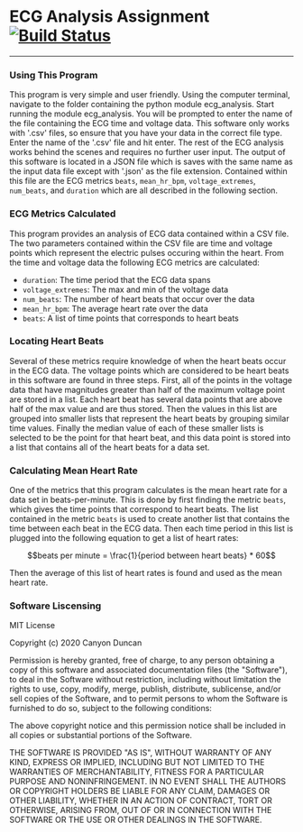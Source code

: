 # ECG Analysis Assignment [![Build Status](https://travis-ci.com/BME547-Summer2020/ecg-analysis-cduncan9.svg?token=RLd1CpbXx8eP2MxfSyyp&branch=master)](https://travis-ci.com/BME547-Summer2020/ecg-analysis-cduncan9)
---
### Using This Program
This program is very simple and user friendly. Using the computer terminal, navigate to the folder containing the python module ecg_analysis. Start running the module ecg_analysis. You will be prompted to enter the name of the file containing the ECG time and voltage data. This software only works with '.csv' files, so ensure that you have your data in the correct file type. Enter the name of the '.csv' file and hit enter. The rest of the ECG analysis works behind the scenes and requires no further user input. The output of this software is located in a JSON file which is saves with the same name as the input data file except with '.json' as the file extension. Contained within this file are the ECG metrics `beats`, `mean_hr_bpm`, `voltage_extremes`, `num_beats`, and `duration` which are all described in the following section. 
### ECG Metrics Calculated
This program provides an analysis of ECG data contained within a CSV file. The two parameters contained within the CSV file are time and voltage points which represent the electric pulses occuring within the heart. From the time and voltage data the following ECG metrics are calculated:

* `duration`: The time period that the ECG data spans
* `voltage_extremes`: The max and min of the voltage data
* `num_beats`: The number of heart beats that occur over the data
* `mean_hr_bpm`: The average heart rate over the data
* `beats`: A list of time points that corresponds to heart beats

### Locating Heart Beats
Several of these metrics require knowledge of when the heart beats occur in the ECG data. The voltage points which are considered to be heart beats in this software are found in three steps. First, all of the points in the voltage data that have magnitudes greater than half of the maximum voltage point are stored in a list. Each heart beat has several data points that are above half of the max value and are thus stored. Then the values in this list are grouped into smaller lists that represent the heart beats by grouping similar time values. Finally the median value of each of these smaller lists is selected to be the point for that heart beat, and this data point is stored into a list that contains all of the heart beats for a data set.

### Calculating Mean Heart Rate
One of the metrics that this program calculates is the mean heart rate for a data set in beats-per-minute. This is done by first finding the metric `beats`, which gives the time points that correspond to heart beats. The list contained in the metric `beats` is used to create another list that contains the time between each beat in the ECG data. Then each time period in this list is plugged into the following equation to get a list of heart rates:

$$beats per minute = \frac{1}{period between heart beats} * 60$$

Then the average of this list of heart rates is found and used as the mean heart rate.
### Software Liscensing
MIT License

Copyright (c) 2020 Canyon Duncan

Permission is hereby granted, free of charge, to any person obtaining a copy
of this software and associated documentation files (the "Software"), to deal
in the Software without restriction, including without limitation the rights
to use, copy, modify, merge, publish, distribute, sublicense, and/or sell
copies of the Software, and to permit persons to whom the Software is
furnished to do so, subject to the following conditions:

The above copyright notice and this permission notice shall be included in all
copies or substantial portions of the Software.

THE SOFTWARE IS PROVIDED "AS IS", WITHOUT WARRANTY OF ANY KIND, EXPRESS OR
IMPLIED, INCLUDING BUT NOT LIMITED TO THE WARRANTIES OF MERCHANTABILITY,
FITNESS FOR A PARTICULAR PURPOSE AND NONINFRINGEMENT. IN NO EVENT SHALL THE
AUTHORS OR COPYRIGHT HOLDERS BE LIABLE FOR ANY CLAIM, DAMAGES OR OTHER
LIABILITY, WHETHER IN AN ACTION OF CONTRACT, TORT OR OTHERWISE, ARISING FROM,
OUT OF OR IN CONNECTION WITH THE SOFTWARE OR THE USE OR OTHER DEALINGS IN THE
SOFTWARE.
